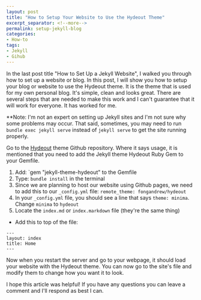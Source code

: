 ```yaml
---
layout: post
title: "How to Setup Your Website to Use the Hydeout Theme"
excerpt_separator: <!--more-->
permalink: setup-jekyll-blog
categories: 
- How-to
tags:
- Jekyll
- Gihub
---
```


In the last post title "How to Set Up a Jekyll Website", I walked you through how to set up a website or blog. In this post, I will show you how to setup your blog or website to use the Hydeout theme. It is the theme that is used for my own personal blog. It's simple, clean and looks great. There are several steps that are needed to make this work and I can't guarantee that it will work for everyone. It has worked for me. 

**Note: I'm not an expert on setting up Jekyll sites and I'm not sure why some problems may occur. That said, sometimes, you may need to run `bundle exec jekyll serve` instead of `jekyll serve` to get the site running properly.

<!--more-->

Go to the [Hydeout](https://github.com/fongandrew/hydeout) theme Github repository. Where it says usage, it is mentioned that you need to add the Jekyll theme Hydeout Ruby Gem to your Gemfile.

1. Add: `gem "jekyll-theme-hydeout" to the Gemfile
2. Type: `bundle install` in the terminal
3. Since we are planning to host our website using Github pages, we need to add this to our `_config.yml` file: `remote_theme: fongandrew/hydeout`
4. In your `_config.yml` file, you should see a line that says `theme: minima`. Change `minima` to `hydeout`
5. Locate the `index.md` or `index.markdown` file (they're the same thing)
  - Add this to top of the file: 

```
---
layout: index
title: Home
---
```

Now when you restart the server and go to your webpage, it should load your website with the Hydeout theme. You can now go to the site's file and modify them to change how you want it to look. 

I hope this article was helpful! If you have any questions you can leave a comment and I'll respond as best I can.
